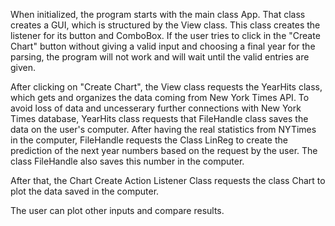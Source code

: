 When initialized, the program starts with the main class App. That class creates a GUI, which is structured by the View class. This class creates the listener for its button and ComboBox. If the user tries to click in the "Create Chart" button without giving a valid input and choosing a final year for the parsing, the program will not work and will wait until the valid entries are given.

After clicking on "Create Chart", the View class requests the YearHits class, which gets and organizes the data coming from New York Times API. To avoid loss of data and uncesserary further connections with New York Times database, YearHits class requests that FileHandle class saves the data on the user's computer. After having the real statistics from NYTimes in the computer, FileHandle requests the Class LinReg to create the prediction of the next year numbers based on the request by the user. The class FileHandle also saves this number in the computer.

After that, the Chart Create Action Listener Class requests the class Chart to plot the data saved in the computer. 

The user can plot other inputs and compare results.